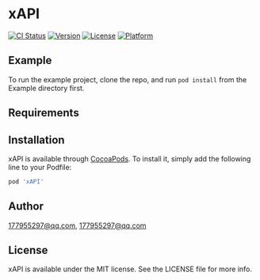 # xAPI

[![CI Status](https://img.shields.io/travis/177955297@qq.com/xAPI.svg?style=flat)](https://travis-ci.org/177955297@qq.com/xAPI)
[![Version](https://img.shields.io/cocoapods/v/xAPI.svg?style=flat)](https://cocoapods.org/pods/xAPI)
[![License](https://img.shields.io/cocoapods/l/xAPI.svg?style=flat)](https://cocoapods.org/pods/xAPI)
[![Platform](https://img.shields.io/cocoapods/p/xAPI.svg?style=flat)](https://cocoapods.org/pods/xAPI)

## Example

To run the example project, clone the repo, and run `pod install` from the Example directory first.

## Requirements

## Installation

xAPI is available through [CocoaPods](https://cocoapods.org). To install
it, simply add the following line to your Podfile:

```ruby
pod 'xAPI'
```

## Author

177955297@qq.com, 177955297@qq.com

## License

xAPI is available under the MIT license. See the LICENSE file for more info.
